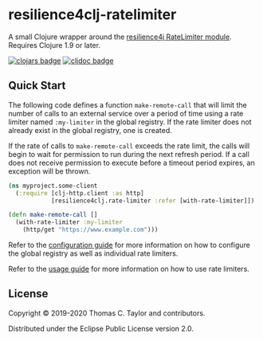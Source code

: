 # resilience4clj-ratelimiter

A small Clojure wrapper around the
[resilience4j RateLimiter module](https://resilience4j.readme.io/docs/ratelimiter).
Requires Clojure 1.9 or later.

[![clojars badge](https://img.shields.io/clojars/v/tessellator/resilience4clj-ratelimiter.svg)](https://clojars.org/tessellator/resilience4clj-ratelimiter)
[![cljdoc badge](https://cljdoc.org/badge/tessellator/resilience4clj-ratelimiter)](https://cljdoc.org/d/tessellator/resilience4clj-ratelimiter/CURRENT)


## Quick Start

The following code defines a function `make-remote-call` that will limit the
number of calls to an external service over a period of time using a rate
limiter named `:my-limiter` in the global registry. If the rate limiter does not
already exist in the global registry, one is created.

If the rate of calls to `make-remote-call` exceeds the rate limit, the calls
will begin to wait for permission to run during the next refresh period. If a
call does not receive permission to execute before a timeout period expires, an
exception will be thrown.

```clojure
(ns myproject.some-client
  (:require [clj-http.client :as http]
            [resilience4clj.rate-limiter :refer [with-rate-limiter]])

(defn make-remote-call []
  (with-rate-limiter :my-limiter
    (http/get "https://www.example.com")))
```

Refer to the [configuration guide](/doc/01_configuration.md) for more
information on how to configure the global registry as well as individual
rate limiters.

Refer to the [usage guide](/doc/02_usage.md) for more information on how to
use rate limiters.

## License

Copyright © 2019-2020 Thomas C. Taylor and contributors.

Distributed under the Eclipse Public License version 2.0.
